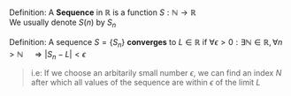 
Definition: A **Sequence** in $\mathbb R$ is a function $S: \mathbb N \to \mathbb R$  
We usually denote $S(n)$ by $S_n$

Definition: A sequence $S = \{ S_n \}$ **converges** to $L \in \mathbb R$ if $\forall \epsilon > 0: \exists \mathbb N \in \mathbb R, \forall n > \mathbb N \quad \Rightarrow | S_n - L | < \epsilon$

> i.e: If we choose an arbitarily small number $\epsilon$, we can find an index $N$ after which
all values of the sequence are within $\epsilon$ of the limit $L$


